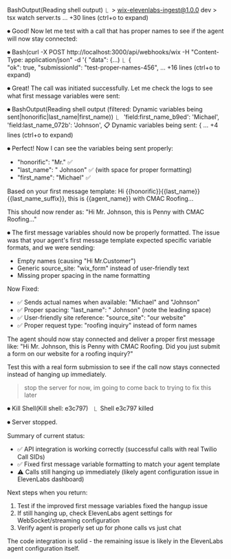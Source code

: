  BashOutput(Reading shell output)
  ⎿  > wix-elevenlabs-ingest@1.0.0 dev
     > tsx watch server.ts
     … +30 lines (ctrl+o to expand)

⏺ Good! Now let me test with a call that has proper names to see if the agent will now stay connected:

⏺ Bash(curl -X POST http://localhost:3000/api/webhooks/wix -H "Content-Type: application/json" -d '{
        "data": {…)
  ⎿  {                                         
       "ok": true,
       "submissionId": "test-proper-names-456",
     … +16 lines (ctrl+o to expand)

⏺ Great! The call was initiated successfully. Let me check the logs to see what first message variables were sent:

⏺ BashOutput(Reading shell output (filtered: Dynamic variables being sent|honorific|last_name|first_name))
  ⎿        'field:first_name_b9ed': 'Michael',
           'field:last_name_072b': 'Johnson',
     📋 Dynamic variables being sent: {
     … +4 lines (ctrl+o to expand)

⏺ Perfect! Now I can see the variables being sent properly:
  - "honorific": "Mr." ✅
  - "last_name": " Johnson" ✅ (with space for proper formatting)
  - "first_name": "Michael" ✅

  Based on your first message template:
  Hi {{honorific}}{{last_name}}{{last_name_suffix}}, this is {{agent_name}} with CMAC Roofing...

  This should now render as: "Hi Mr. Johnson, this is Penny with CMAC Roofing..."

⏺ The first message variables should now be properly formatted. The issue was that your agent's first message template expected specific variable formats, and we
  were sending:
  - Empty names (causing "Hi Mr.Customer")
  - Generic source_site: "wix_form" instead of user-friendly text
  - Missing proper spacing in the name formatting

  Now Fixed:
  - ✅ Sends actual names when available: "Michael" and "Johnson"
  - ✅ Proper spacing: "last_name": " Johnson" (note the leading space)
  - ✅ User-friendly site reference: "source_site": "our website"
  - ✅ Proper request type: "roofing inquiry" instead of form names

  The agent should now stay connected and deliver a proper first message like:
  "Hi Mr. Johnson, this is Penny with CMAC Roofing. Did you just submit a form on our website for a roofing inquiry?"

  Test this with a real form submission to see if the call now stays connected instead of hanging up immediately.

> stop the server for now, im going to come back to trying to fix this later

⏺ Kill Shell(Kill shell: e3c797)
  ⎿  Shell e3c797 killed

⏺ Server stopped.

  Summary of current status:
  - ✅ API integration is working correctly (successful calls with real Twilio Call SIDs)
  - ✅ Fixed first message variable formatting to match your agent template
  - ⚠️  Calls still hanging up immediately (likely agent configuration issue in ElevenLabs dashboard)

  Next steps when you return:
  1. Test if the improved first message variables fixed the hangup issue
  2. If still hanging up, check ElevenLabs agent settings for WebSocket/streaming configuration
  3. Verify agent is properly set up for phone calls vs just chat

  The code integration is solid - the remaining issue is likely in the ElevenLabs agent configuration itself.
